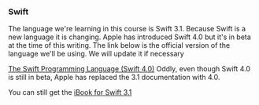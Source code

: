 ### Swift

The language we're learning in this course is Swift 3.1. Because Swift is a new language it is changing. Apple has introduced Swift 4.0 but it's in beta at the time of this writing. The link below is the official version of the language we'll be using. We will update it if necessary

[The Swift Programming Language (Swift 4.0)](https://developer.apple.com/library/content/documentation/Swift/Conceptual/Swift_Programming_Language/index.html)
Oddly, even though Swift 4.0 is still in beta, Apple has replaced the 3.1 documentation with 4.0.

You can still get the [iBook for Swift 3.1](https://itunes.apple.com/us/book/the-swift-programming-language-swift-3-1/id881256329?mt=11)